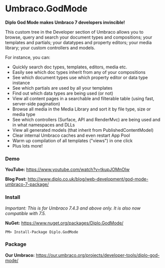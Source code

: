 # Umbraco.GodMode
**Diplo God Mode makes Umbraco 7 developers invincible!**

This custom tree in the Developer section of Umbraco allows you to browse, query and search your document types and compositions; your templates and partials; your datatypes and property editors; your media library; your custom controllers and models.

For instance, you can:

* Quickly search doc types, templates, editors, media etc.
* Easily see which doc types inherit from any of your compositions
* See which document types use which property editor or data type instance
* See which partials are used by all your templates
* Find out which data types are being used (or not)
* View all content pages in a searchable and filterable table (using fast, server-side pagination)
* Browse all media in the Media Library and sort it by file type, size or media type
* See which controllers (Surface, API and RenderMvc) are being used and in what namespaces and DLLs
* View all generated models (that inherit from PublishedContentModel)
* Clear internal Umbraco caches and even restart App Pool
* Warm up compilation of all templates ("views") in one click
* Plus lots more!

### Demo

**YouTube:** https://www.youtube.com/watch?v=tkupJOMnOlw

**Blog Post:** http://www.diplo.co.uk/blog/web-development/god-mode-umbraco-7-package/

### Install

*Important: This is for Umbraco 7.4.3 and above only. It is also now compatible with 7.5.*

**NuGet:** https://www.nuget.org/packages/Diplo.GodMode/

`PM> Install-Package Diplo.GodMode`

### Package

**Our Umbraco:** https://our.umbraco.org/projects/developer-tools/diplo-god-mode/
